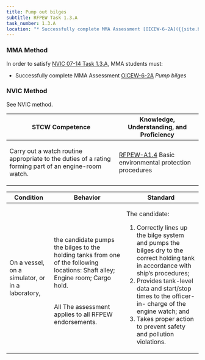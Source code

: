 ```yaml
---
title: Pump out bilges
subtitle: RFPEW Task 1.3.A 
task_number: 1.3.A
location: "* Successfully complete MMA Assessment [OICEW-6-2A]({{site.baseurl}}/assessments/Engine/OICEW-6-2A) *Pump bilges*" 
---
```



### MMA Method

In order to satisfy  [NVIC 07-14  Task  1.3.A]({{site.baseurl}}/assets/images/nvic-07-14.pdf), MMA students must:

* Successfully complete MMA Assessment [OICEW-6-2A]({{site.baseurl}}/assessments/Engine/OICEW-6-2A) *Pump bilges*


### NVIC Method

<a onclick="togglevisibility('nvic_methods')" >See NVIC method.</a>

<div id='nvic_methods' class='hide'>

<table>
<thead>
<tr>
<th class='forty'> STCW Competence </th>
<th class='sixty'> Knowledge, Understanding, and Proficiency </th>
</tr>
</thead>




<tbody>
<tr><td markdown='1'>

Carry out a watch routine appropriate to the duties of a rating forming part of an engine-room watch.

</td><td markdown='1'>

[RFPEW-A1.4](../../tables/34.html#RFPEW-A1.4) Basic environmental protection procedures

</td></tr>


</tbody>
</table>


<table>
<thead>
<tr><th class='twenty'>  Condition </th><th class='twenty'> Behavior </th><th  class='sixty'>Standard </th></tr>
</thead>
<tbody >



<tr><td markdown='1'>

On a vessel, on a simulator, or in a laboratory,

</td><td markdown='1'>

the candidate pumps the bilges to the holding tanks from one of the following locations: 
 Shaft alley; 
 Engine room; 
 Cargo hold.

<br>

<div class="tooltip">All
<span class="tooltiptext">
The assessment applies to all RFPEW endorsements.
</span>
</div>


</td><td markdown='1'>

The candidate:

1. Correctly lines up the bilge system and pumps the bilges dry to the correct holding tank in accordance with ship’s procedures;
2. Provides tank-level data and start/stop times to the officer-in- charge of the engine watch; and
3. Takes proper action to prevent safety and pollution violations.

</td></tr>
</tbody>
</table>
</div>
